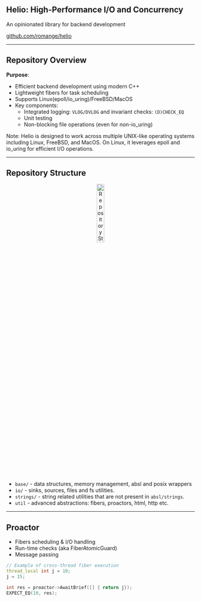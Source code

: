 ## Helio: High-Performance I/O and Concurrency

An opinionated library for backend development

[github.com/romange/helio](http://github.com/romange/helio)

---

## Repository Overview

**Purpose**:
- Efficient backend development using modern C++
- Lightweight fibers for task scheduling
- Supports Linux(epoll/io_uring)/FreeBSD/MacOS
- Key components:
  - Integrated logging: `VLOG/DVLOG` and invariant checks: `(D)CHECK_EQ`
  - Unit testing
  - Non-blocking file operations (even for non-io_uring)

Note: Helio is designed to work across multiple UNIX-like operating systems including Linux, FreeBSD, and MacOS.
On Linux, it leverages epoll and io_uring for efficient I/O operations.

---

## Repository Structure

<div style="text-align: center;">
  <img src="assets/folders.svg" alt="Repository Structure" style="width: 20%; height: auto;">
</div>

 - `base/` - data structures, memory management, absl and posix wrappers
 - `io/` - sinks, sources, files and fs utilities.
 - `strings/` - string related utilities that are not present in `absl/strings`.
 - `util` - advanced abstractions: fibers, proactors, html, http etc.

---

## Proactor

- Fibers scheduling & I/O handling
- Run-time checks (aka FiberAtomicGuard)
- Message passing

```cpp
// Example of cross-thread fiber execution
thread_local int j = 10;
j = 15;

int res = proactor->AwaitBrief([] { return j});
EXPECT_EQ(10, res);
```
